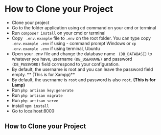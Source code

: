 # How to Clone your Project

-  Clone your project
- Go to the folder application using cd command on your cmd or terminal
- Run `composer install` on your cmd or terminal
- Copy ` .env.example` file to ` .env ` on the root folder.
  You can type copy `.env.example .env` if using - command prompt Windows or 
  `cp   .env.example .env` if using terminal, Ubuntu
- Open your .env file and change the database name ` (DB_DATABASE)` to whatever you have, username `(DB_USERNAME)` and password `(DB_PASSWORD)` field correspond to your configuration.
 - By default, the username is root and you can leave the password field empty. ** (This is for Xampp)**
 - By default, the username is `root` and password is also `root`. **(This is for Lamp)** 
- Run `php artisan key:generate`
- Run `php artisan migrate`
- Run `php artisan serve`
- install `npm install`
- Go to localhost:8000

## How to Clone your Project
